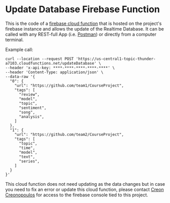 # Update Database Firebase Function

This is the code of a [firebase cloud function](https://firebase.google.com/products/functions) that is hosted on the project's firebase instance and allows the update of the Realtime Database. It can be called with any REST-full App (i.e. [Postman](https://www.postman.com/)) or directly from a computer terminal.

Example call:

```
curl --location --request POST 'https://us-central1-topic-thunder-a7103.cloudfunctions.net/updateDatabase' \
--header 'x-api-key: ****-****-****-****-****' \
--header 'Content-Type: application/json' \
--data-raw '{
  "0": {
    "url": "https://github.com/team1/CourseProject",
    "tags": [
      "review",
      "model",
      "topic",
      "sentiment",
      "song",
      "analysis",
    ]
  },
  "1": {
    "url": "https://github.com/team2/CourseProject",
    "tags": [
      "topic",
      "time",
      "model",
      "text",
      "series",
    ]
  }
}'
```

This cloud function does not  need updating as the data changes but in case you need to fix an error or update this cloud function, please contact [Creon Creonopoulos](mailto:creonc2@illinois.edu) for access to the firebase console tied to this project.